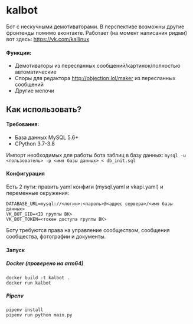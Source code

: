 # kalbot

Бот с нескучными демотиваторами. В перспективе возможны другие фронтенды помимо вконтакте. Работает (на момент написания ридми) вот здесь: https://vk.com/kallinux

#### Функции:
- Демотиваторы из пересланных сообщений/картинок/полностью автоматические
- Споры для редактора http://objection.lol/maker из пересланных сообщений
- Другие мелочи

## Как использовать?
#### Требования:
- База данных MySQL 5.6+
- CPython 3.7-3.8

Импорт необходимых для работы бота таблиц в базу данных: `mysql -u <пользователь> -p <имя базы данных> < db_init.sql`

#### Конфигурация
Есть 2 пути: править yaml конфиги (mysql.yaml и vkapi.yaml) и переменные окружения:
```
DATABASE_URL=mysql://<логин>:<пароль>@<адрес сервера>/<имя базы данных>
VK_BOT_GID=<ID группы ВК>
VK_BOT_TOKEN=<токен доступа группы ВК>
```
Боту требуются права на управление сообществом, сообщения сообщества, фотографии и документы.

#### Запуск

##### Docker (проверено на arm64)
```
docker build -t kalbot .
docker run kalbot
```
##### Pipenv
```
pipenv install
pipenv run python main.py
```
